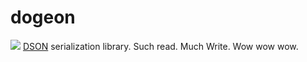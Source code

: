 # dogeon

![](http://31.media.tumblr.com/tumblr_m6vg9uWfAV1qzdv4bo1_500.jpg)
[DSON](http://dogeon.org/) serialization library. Such read. Much Write. Wow wow wow.

